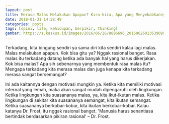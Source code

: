 ```yaml
---
layout: post
title: Merasa Malas Melakukan Apapun? Kira-kira, Apa yang Menyebabkannya Ya?
date: 2018-01-31 14:28:49
categories: posts
tags: [opini, life, kehidupan, berpikir, thinking]
gambar: https://s.kaskus.id/images/2016/06/26/8896696_201606260136390999.jpg
---
```


Terkadang, kita bingung sendiri ya sama diri kita sendiri kalau lagi malas. Malas melakukan apapun. Kok bisa gitu ya? Nggak rasional banget. Rasa malas itu terkadang datang ketika ada banyak hal yang harus dikerjakan. Kok bisa malas? Apa sih sebenarnya yang membentuk rasa malas itu? Mengapa terkadang kita merasa malas dan juga kenapa kita terkadang merasa sangat bersemangat?

Ini ada kaitannya dengan motivasi mungkin ya. Ketika kita memiliki motivasi internal yang lemah, maka akan sangat mudah dipengaruhi oleh lingkungan. Ketika lingkungan kita suasananya malas, ya, kita ikut-ikutan malas. Ketika lingkungan di sekitar kita suasananya semangat, kita ikutan semangat. Ketika suasananya berkobar-kobar, kita ikutan berkobar-kobar. Kalau katanya Dr. Frost, itu nggak rasional banget. 'Manusia harus senantiasa bertindak berdasarkan pikiran rasional' &#8211; Dr. Frost.